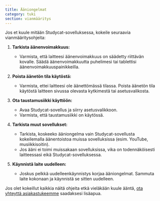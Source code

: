 ```yaml
---
title: Ääniongelmat
category: tuki 
section: vianmääritys
---
```

Jos et kuule mitään Studycat-sovelluksessa, kokeile seuraavia vianmääritysohjeita:


1. **Tarkista äänenvoimakkuus:**


	* Varmista, että laitteesi äänenvoimakkuus on säädetty riittävän kovalle. Säädä äänenvoimakkuutta puhelimesi tai tablettisi äänenvoimakkuuspainikkeilla.
2. **Poista äänetön tila käytöstä:**


	* Varmista, ettei laitteesi ole äänettömässä tilassa. Poista äänetön tila käytöstä laitteen sivussa olevasta kytkimestä tai asetusvalikosta.
3. **Ota taustamusiikki käyttöön:**


	* Avaa Studycat-sovellus ja siirry asetusvalikkoon.
	* Varmista, että taustamusiikki on käytössä.
4. **Tarkista muut sovellukset:**


	* Tarkista, koskeeko ääniongelma vain Studycat-sovellusta kokeilemalla äänentoistoa muissa sovelluksissa (esim. YouTube, musiikkisoitin).
	* Jos ääni ei toimi muissakaan sovelluksissa, vika on todennäköisesti laitteessasi eikä Studycat-sovelluksessa.
5. **Käynnistä laite uudelleen:**


	* Joskus pelkkä uudelleenkäynnistys korjaa ääniongelmat. Sammuta laite kokonaan ja käynnistä se sitten uudelleen.


Jos olet kokeillut kaikkia näitä ohjeita etkä vieläkään kuule ääntä, [ota yhteyttä asiakastukeemme](https://help.studycat.com/hc/en-us/requests/new) saadaksesi lisäapua.